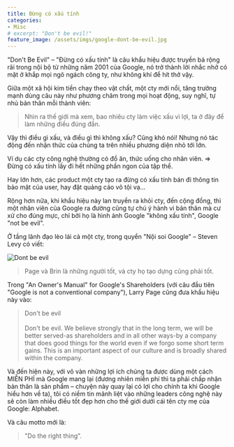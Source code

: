 ```yaml
---
title: Đừng có xấu tính
categories:
- Misc
# excerpt: "Don't be evil!"
feature_image: /assets/imgs/google-dont-be-evil.jpg
---
```


"Don't Be Evil" – "Đừng có xấu tính" là câu khẩu hiệu được truyền bá rộng rãi trong nội bộ từ những năm 2001 của Google, nó trở thành lời nhắc nhở có mặt ở khắp mọi ngõ ngách công ty, như không khí để hít thở vậy.

<!-- more -->

Giữa một xã hội kim tiền chạy theo vật chất, một cty mới nổi, tăng trưởng mạnh dùng câu này như phương châm trong mọi hoạt động, suy nghĩ, tự nhủ bản thân mỗi thành viên:

> Nhìn ra thế giới mà xem, bao nhiêu cty làm việc xấu vì lợi, ta ở đây để làm những điều đúng đắn.

Vậy thì điều gì xấu, và điều gì thì không xấu? Cũng khó nói!
Nhưng nó tác động đến nhận thức của chúng ta trên nhiều phương diện nhỏ tới lớn.

Ví dụ các cty công nghệ thường có đồ ăn, thức uống cho nhân viên.
=> Đừng có xấu tính lấy đi hết những phần ngon của tập thể.

Hay lớn hơn, các product một cty tạo ra đừng có xấu tính bán đi thông tin bảo mật của user, hay đặt quảng cáo vô tội vạ…

Rộng hơn nữa, khi khẩu hiệu này lan truyền ra khỏi cty, đến cộng đồng, thì một nhân viên của Google ra đường cũng tự chú ý hành vi bản thân mà cư xử cho đúng mực, chỉ bởi họ là hình ảnh Google "không xấu tính", Google "not be evil".

Ở tầng lãnh đạo lèo lái cả một cty, trong quyển "Nội soi Google" – Steven Levy có viết:

![Dont be evil](/assets/imgs/google-dung-co-xau-tinh.png)

> Page và Brin là những người tốt, và cty họ tạo dựng cũng phải tốt.

Trong "An Owner's Manual" for Google's Shareholders (với câu đầu tiên "Google is not a conventional company"), Larry Page cũng đưa khẩu hiệu này vào:

> Don't be evil
<br><br>
Don't be evil. We believe strongly that in the long term, we will be better served-as shareholders and in all other ways-by a company that does good things for the world even if we forgo some short term gains. This is an important aspect of our culture and is broadly shared within the company.

Và đến hiện này, với vô vàn những lợi ích chúng ta được dùng một cách MIỄN PHÍ mà Google mang lại (đương nhiên miễn phí thì ta phải chấp nhận bản thân là sản phẩm – chuyện này quay lại có lợi cho chính ta khi Google hiểu hơn về ta), tôi có niềm tin mãnh liệt vào những leaders công nghệ này sẽ còn làm nhiều điều tốt đẹp hơn cho thế giới dưới cái tên cty mẹ của Google: Alphabet.

Và câu motto mới là:

> "Do the right thing".